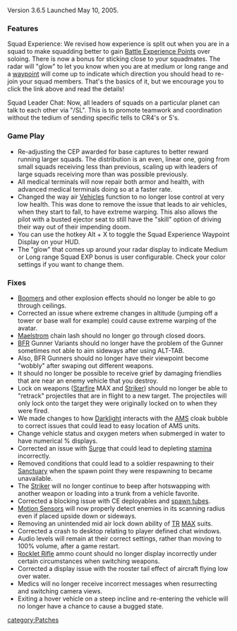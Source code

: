 Version 3.6.5 Launched May 10, 2005.

### Features

Squad Experience: We revised how experience is split out when you are in
a squad to make squadding better to gain [Battle Experience
Points](Battle_Experience_Points "wikilink") over soloing. There is now
a bonus for sticking close to your squadmates. The radar will "glow" to
let you know when you are at medium or long range and a
[waypoint](waypoint "wikilink") will come up to indicate which direction
you should head to re-join your squad members. That's the basics of it,
but we encourage you to click the link above and read the details!

Squad Leader Chat: Now, all leaders of squads on a particular planet can
talk to each other via "/SL". This is to promote teamwork and
coordination without the tedium of sending specific tells to CR4's or
5's.

### Game Play

-   Re-adjusting the CEP awarded for base captures to better reward
    running larger squads. The distribution is an even, linear one,
    going from small squads receiving less than previous, scaling up
    with leaders of large squads receiving more than was possible
    previously.
-   All medical terminals will now repair both armor and health, with
    advanced medical terminals doing so at a faster rate.
-   Changed the way air [Vehicles](Vehicle "wikilink") function to no
    longer lose control at very low health. This was done to remove the
    issue that leads to air vehicles, when they start to fall, to have
    extreme warping. This also allows the pilot with a busted ejector
    seat to still have the "skill" option of driving their way out of
    their impending doom.
-   You can use the hotkey Alt + X to toggle the Squad Experience
    Waypoint Display on your HUD.
-   The "glow" that comes up around your radar display to indicate
    Medium or Long range Squad EXP bonus is user configurable. Check
    your color settings if you want to change them.

### Fixes

-   [Boomers](Boomer "wikilink") and other explosion effects should no
    longer be able to go through ceilings.
-   Corrected an issue where extreme changes in altitude (jumping off a
    tower or base wall for example) could cause extreme warping of the
    avatar.
-   [Maelstrom](Maelstrom "wikilink") chain lash should no longer go
    through closed doors.
-   [BFR](BFR "wikilink") Gunner Variants should no longer have the
    problem of the Gunner sometimes not able to aim sideways after using
    ALT-TAB.
-   Also, BFR Gunners should no longer have their viewpoint become
    "wobbly" after swaping out different weapons.
-   It should no longer be possible to receive grief by damaging
    friendlies that are near an enemy vehicle that you destroy.
-   Lock on weapons ([Starfire](Starfire "wikilink") MAX and
    [Striker](Striker "wikilink")) should no longer be able to "retrack"
    projectiles that are in flight to a new target. The projectiles will
    only lock onto the target they were originally locked on to when
    they were fired.
-   We made changes to how [Darklight](Darklight "wikilink") interacts
    with the [AMS](AMS "wikilink") cloak bubble to correct issues that
    could lead to easy location of AMS units.
-   Change vehicle status and oxygen meters when submerged in water to
    have numerical % displays.
-   Corrected an issue with [Surge](Surge "wikilink") that could lead to
    depleting [stamina](stamina "wikilink") incorrectly.
-   Removed conditions that could lead to a soldier respawning to their
    [Sanctuary](Sanctuary "wikilink") when the spawn point they were
    respawning to became unavailable.
-   The [Striker](Striker "wikilink") will no longer continue to beep
    after hotswapping with another weapon or loading into a trunk from a
    vehicle favorite.
-   Corrected a blocking issue with CE deployables and [spawn
    tubes](Spawn_Tube "wikilink").
-   [Motion Sensors](ACE#Motion_Sensor "wikilink") will now properly
    detect enemies in its scanning radius even if placed upside down or
    sideways.
-   Removing an unintended mid air lock down ability of
    [TR](TR "wikilink") [MAX](MAX "wikilink") suits.
-   Corrected a crash to desktop relating to player defined chat
    windows.
-   Audio levels will remain at their correct settings, rather than
    moving to 100% volume, after a game restart.
-   [Rocklet Rifle](Rocklet_Rifle "wikilink") ammo count should no
    longer display incorrectly under certain circumstances when
    switching weapons.
-   Corrected a display issue with the rooster tail effect of aircraft
    flying low over water.
-   Medics will no longer receive incorrect messages when resurrecting
    and switching camera views.
-   Exiting a hover vehicle on a steep incline and re-entering the
    vehicle will no longer have a chance to cause a bugged state.

[category:Patches](category:Patches "wikilink")